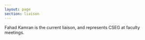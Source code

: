 ```yaml
---
layout: page
section: liaison
---
```


Fahad Kamran is the current liaison, and represents CSEG at faculty
meetings.

